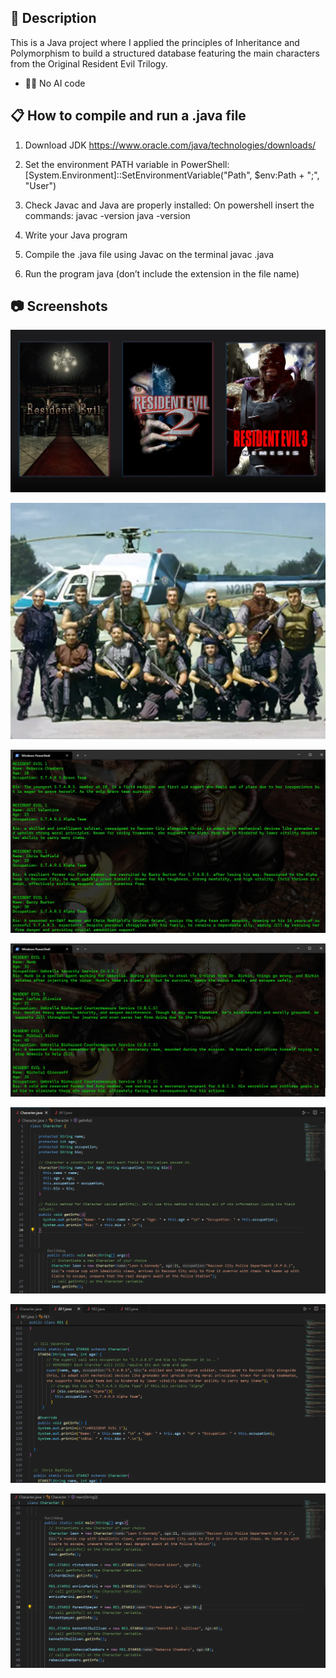 ## 📄 Description

This is a Java project where I applied the principles of Inheritance and Polymorphism to build a structured database featuring the main characters from the Original Resident Evil Trilogy.


* 🚫🤖 No AI code 


## 📋 How to compile and run a .java file

1. Download JDK 
     https://www.oracle.com/java/technologies/downloads/

2. Set the environment PATH variable in PowerShell:
    [System.Environment]::SetEnvironmentVariable("Path", $env:Path + ";<path to the JDK bin>", "User")

4. Check Javac and Java are properly installed:
    On powershell insert the commands: 
    javac -version
    java -version

5. Write your Java program

6. Compile the .java file using Javac on the terminal
    javac <file name>.java

7. Run the program 
    java <file name> 
    (don’t include the extension in the file name)


## 📷 Screenshots

![Screenshot1](screenshots/Screenshot0.webp)

![Screenshot2](screenshots/Screenshot6.webp)

![Screenshot3](screenshots/Screenshot11.webp)

![Screenshot3](screenshots/Screenshot2.webp)

![Screenshot3](screenshots/Screenshot3.webp)

![Screenshot3](screenshots/Screenshot4.webp)

![Screenshot3](screenshots/Screenshot5.webp)






  




